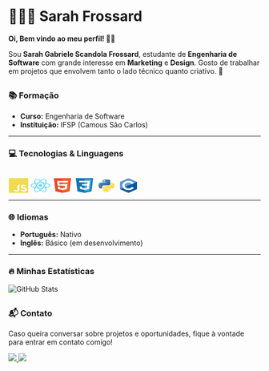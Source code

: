 # 👩🏻‍💻 Sarah Frossard
**Oi, Bem vindo ao meu perfil! 🖐🏻**


Sou **Sarah Gabriele Scandola Frossard**, estudante de **Engenharia de Software** com grande interesse em **Marketing** e **Design**.
Gosto de trabalhar em projetos que envolvem tanto o lado técnico quanto criativo. 🚀
##  

### 📚 Formação
- **Curso:** Engenharia de Software
- **Instituição:** IFSP (Camous São Carlos)

---

### 💻 Tecnologias & Linguagens

<div style="display: inline_block"><br>
  <img align="center" alt="Sarah-Js" height="30" width="40" src="https://raw.githubusercontent.com/devicons/devicon/master/icons/javascript/javascript-plain.svg">
  <img align="center" alt="Sarah-React" height="30" width="40" src="https://raw.githubusercontent.com/devicons/devicon/master/icons/react/react-original.svg">
  <img align="center" alt="Sarah-HTML" height="30" width="40" src="https://raw.githubusercontent.com/devicons/devicon/master/icons/html5/html5-original.svg">
  <img align="center" alt="Sarah-CSS" height="30" width="40" src="https://raw.githubusercontent.com/devicons/devicon/master/icons/css3/css3-original.svg">
  <img align="center" alt="Sarah-Python" height="30" width="40" src="https://raw.githubusercontent.com/devicons/devicon/master/icons/python/python-original.svg">
  <img align="center" alt="Sarah-C" height="30" width="40" src="https://raw.githubusercontent.com/devicons/devicon/master/icons/c/c-original.svg">
</div>

---

### 🌐 Idiomas

- **Português:** Nativo
- **Inglês:** Básico (em desenvolvimento)

---


### 🔥 Minhas Estatísticas
![GitHub Stats](https://github-readme-stats.vercel.app/api?username=sarahgsf&show_icons=true&theme=radical&include_all_commits=true&locale=pt-br)

##  

### 📬 Contato
Caso queira conversar sobre projetos e oportunidades, fique à vontade para entrar em contato comigo!


<div>
  <a href="mailto:sgsfrossard@gmail.com">
    <img src="https://img.shields.io/badge/-Gmail-%23333?style=for-the-badge&logo=gmail&logoColor=white" target="_blank">
  </a>
  <a href="https://www.linkedin.com/in/sarahsgf" target="_blank">
    <img src="https://img.shields.io/badge/-LinkedIn-blue?style=for-the-badge&logo=linkedin&logoColor=white" target="_blank">
  </a>
</div>

